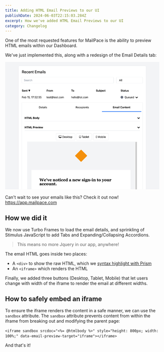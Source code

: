 ```yaml
---
title: Adding HTML Email Previews to our UI
publishDate: 2024-06-03T22:15:03.284Z
excerpt: How we've added HTML Email Previews to our UI 
category: Changelog
---
```


One of the most requested features for MailPace is the ability to preview HTML emails within our Dashboard.

We've just implemented this, along with a redesign of the Email Details tab:

![HTML Email Preview with Tabs](../../assets/images/blog/html-email-preview.png)

Can't wait to see your emails like this? Check it out now! https://app.mailpace.com

## How we did it

We now use Turbo Frames to load the email details, and sprinkling of Stimulus JavaScript to add Tabs and Expanding/Collapsing Accordions.

> This means no more Jquery in our app, anywhere!

The email HTML goes inside two places:
- A `<div>` to show the raw HTML, which we [syntax highlight with Prism](../adding-code-syntax-highlighting/)
- An `<iframe>` which renders the HTML

Finally, we added three buttons (Desktop, Tablet, Mobile) that let users change with width of the iframe to render the email at different widths.

## How to safely embed an iframe

To ensure the iframe renders the content in a safe manner, we can use the `sandbox` attribute. The `sandbox` attribute prevents content from within the iframe from breaking out and modifying the parent page:

`<iframe sandbox srcdoc="<%= @htmlbody %>" style="height: 800px; width: 100%;" data-email-preview-target="iframe"></iframe>`

And that's it!

